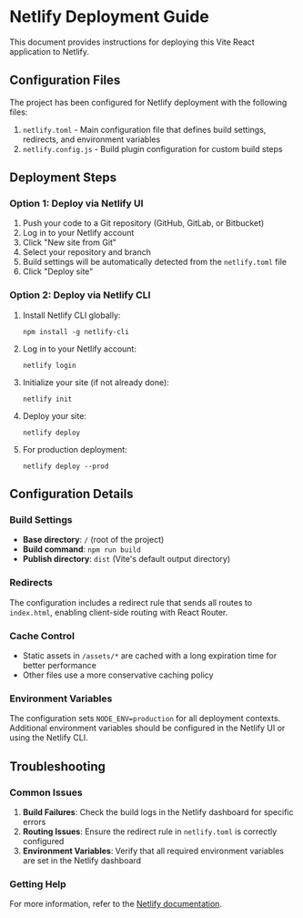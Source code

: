 # Netlify Deployment Guide

This document provides instructions for deploying this Vite React application to Netlify.

## Configuration Files

The project has been configured for Netlify deployment with the following files:

1. `netlify.toml` - Main configuration file that defines build settings, redirects, and environment variables
2. `netlify.config.js` - Build plugin configuration for custom build steps

## Deployment Steps

### Option 1: Deploy via Netlify UI

1. Push your code to a Git repository (GitHub, GitLab, or Bitbucket)
2. Log in to your Netlify account
3. Click "New site from Git"
4. Select your repository and branch
5. Build settings will be automatically detected from the `netlify.toml` file
6. Click "Deploy site"

### Option 2: Deploy via Netlify CLI

1. Install Netlify CLI globally:
   ```
   npm install -g netlify-cli
   ```

2. Log in to your Netlify account:
   ```
   netlify login
   ```

3. Initialize your site (if not already done):
   ```
   netlify init
   ```

4. Deploy your site:
   ```
   netlify deploy
   ```

5. For production deployment:
   ```
   netlify deploy --prod
   ```

## Configuration Details

### Build Settings

- **Base directory**: `/` (root of the project)
- **Build command**: `npm run build`
- **Publish directory**: `dist` (Vite's default output directory)

### Redirects

The configuration includes a redirect rule that sends all routes to `index.html`, enabling client-side routing with React Router.

### Cache Control

- Static assets in `/assets/*` are cached with a long expiration time for better performance
- Other files use a more conservative caching policy

### Environment Variables

The configuration sets `NODE_ENV=production` for all deployment contexts. Additional environment variables should be configured in the Netlify UI or using the Netlify CLI.

## Troubleshooting

### Common Issues

1. **Build Failures**: Check the build logs in the Netlify dashboard for specific errors
2. **Routing Issues**: Ensure the redirect rule in `netlify.toml` is correctly configured
3. **Environment Variables**: Verify that all required environment variables are set in the Netlify dashboard

### Getting Help

For more information, refer to the [Netlify documentation](https://docs.netlify.com/).